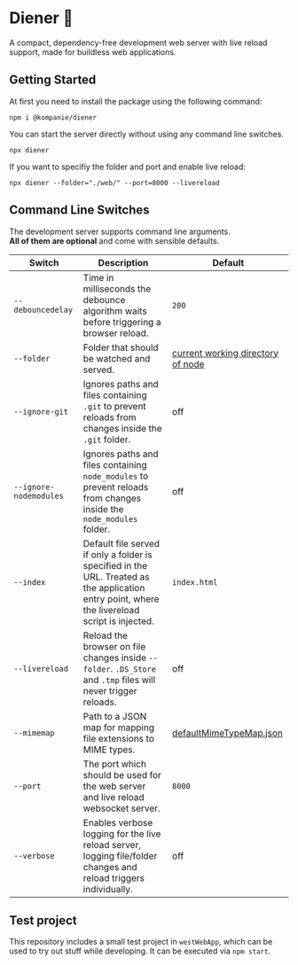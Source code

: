 # Diener 🤵

A compact, dependency-free development web server with live reload support, made for buildless web applications.

## Getting Started

At first you need to install the package using the following command:

```console
npm i @kompanie/diener
```

You can start the server directly without using any command line switches.

```console
npx diener
```

If you want to specifiy the folder and port and enable live reload:
```console
npx diener --folder="./web/" --port=8000 --livereload
```

## Command Line Switches

The development server supports command line arguments.  
**All of them are optional** and come with sensible defaults.

| Switch                 | Description                                                                                                                                     | Default |
|------------------------|-------------------------------------------------------------------------------------------------------------------------------------------------|---------|
| `--debouncedelay`      | Time in milliseconds the debounce algorithm waits before triggering a browser reload.                                                           | `200` |
| `--folder`             | Folder that should be watched and served.                                                                                                       | [current working directory of node](https://nodejs.org/api/process.html#processcwd) |
| `--ignore-git`         | Ignores paths and files containing `.git` to prevent reloads from changes inside the `.git` folder.                                             | off |
| `--ignore-nodemodules` | Ignores paths and files containing `node_modules` to prevent reloads from changes inside the `node_modules` folder.                             | off |
| `--index`              | Default file served if only a folder is specified in the URL. Treated as the application entry point, where the livereload script is injected.  | `index.html` |
| `--livereload`         | Reload the browser on file changes inside `--folder`. `.DS_Store` and `.tmp` files will never trigger reloads.                                  | off |
| `--mimemap`            | Path to a JSON map for mapping file extensions to MIME types.                                                                                   | [defaultMimeTypeMap.json](./source/defaultMimeTypeMap.json) |
| `--port`               | The port which should be used for the web server and live reload websocket server.                                                              | `8000` |
| `--verbose`            | Enables verbose logging for the live reload server, logging file/folder changes and reload triggers individually.                               | off |

## Test project

This repository includes a small test project in `westWebApp`, which can be used to try out stuff while developing.
It can be executed via `npm start`.
